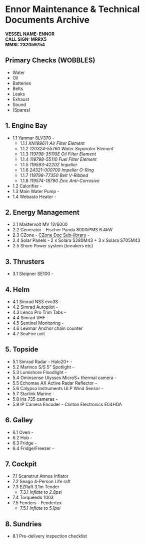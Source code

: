 # Ennor Maintenance & Technical Documents Archive

**VESSEL NAME: ENNOR**  
**CALL SIGN: MRRX5**  
**MMSI: 232059754**

## Primary Checks (WOBBLES)
- Water
- Oil
- Batteries
- Belts
- Leaks
- Exhaust
- Sound
- (Spares)

## 1. Engine Bay
- 1.1 Yanmar 8LV370 -
  - 1.1.1 _XN199611 Air Filter Element_
  - 1.1.2 _120324-55760 Water Separator Element_
  - 1.1.3 _119798-35110E Oil Filter Element_
  - 1.1.4 _119798-55110 Fuel Filter Element_
  - 1.1.5 _119593-42202 Impeller_
  - 1.1.6 _24321-000700 Impeller O-Ring_
  - 1.1.7 _119798-77350 Belt V-Ribbed_
  - 1.1.8 _119574-18790 Zinc Anti-Corrosive_
- 1.2 Calorifier -
- 1.3 Main Water Pump -
- 1.4 Webasto Heater -

## 2. Energy Management
- 2.1 Mastervolt MV 12/6000
- 2.2 Generator - Fischer Panda 8000iPMS 6.4kW
- 2.3 CZone - [CZone Doc Sub-library](./czone) - 
- 2.4 Solar Panels - 2 x Solara S280M43 + 3 x Solara S705M43
- 2.5 Shore Power system (breakers etc)

## 3. Thrusters
- 3.1 Sleipner SE100 -

## 4. Helm
- 4.1 Simrad NSS evo3S -
- 4.2 Simrad Autopilot -
- 4.3 Lenco Pro Trim Tabs -
- 4.4 Simrad VHF -
- 4.5 Sentinel Monitoring -
- 4.6 Lewmar Anchor chain counter
- 4.7 SeaFire unit

## 5. Topside
- 5.1 Simrad Radar - Halo20+ -
- 5.2 Marinco S/S 5” Spotlight -
- 5.3 Lumishore Floodlight -
- 5.4 Ominsense Ulysses MicroS+ thermal camera -
- 5.5 Echomax AX Active Radar Reflector -
- 5.6 Calypso Instruments ULP Wind Sensor -
- 5.7 Starlink Marine -
- 5.8 Iris 735 cameras -
- 5.9 IP Camera Encoder - Clinton Electronics E04HDA

## 6. Galley
- 6.1 Oven -
- 6.2 Hob -
- 6.3 Fridge -
- 6.4 Fridge/Freezer -

## 7. Cockpit
- 7.1 Scanstrut Atmos Inflator
- 7.2 Seago 4-Person Life raft
- 7.3 EZRaft 3.1m Tender
  - 7.3.1 _Inflate to 2.8psi_
- 7.4 Torqueedo 1003
- 7.5 Fenders - Fendertex
  - 7.5.1 _Inflate to 5.1psi_

## 8. Sundries
- 8.1 Pre-delivery inspection checklist

